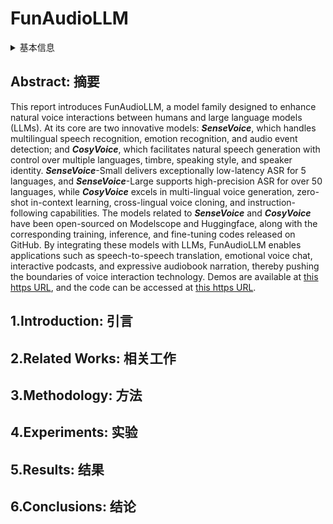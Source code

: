 # FunAudioLLM

<details>
<summary>基本信息</summary>

- 标题: "FunAudioLLM: Voice Understanding and Generation Foundation Models for Natural Interaction Between Humans and LLMs"
- 作者:
  - 01 Keyu An, Qian Chen, Chong Deng, Zhihao Du, Changfeng Gao, Zhifu Gao, Yue Gu, Ting He, Hangrui Hu, Kai Hu, Shengpeng Ji, Yabin Li, Zerui Li, Heng Lu, Haoneng Luo, Xiang Lv, Bin Ma, Ziyang Ma, Chongjia Ni, Changhe Song, Jiaqi Shi, Xian Shi, Hao Wang, Wen Wang, Yuxuan Wang, Zhangyu Xiao, Zhijie Yan, Yexin Yang, Bin Zhang, Qinglin Zhang, Shiliang Zhang, Nan Zhao, Siqi Zheng
- 链接:
  - [ArXiv](https://arxiv.org/abs/2407.04051)
  - [Publication]()
  - [Github](https://github.com/FunAudioLLM)
  - [Demo](https://fun-audio-llm.github.io/)
- 文件:
  - [ArXiv](_PDF/2407.04051v3__FunAudioLLM__Voice_Understanding_and_Generation_Foundation_Models_for_Natural_Interaction_between_Human_and_LLMs.pdf)
  - [Publication] #TODO

</details>

## Abstract: 摘要

This report introduces FunAudioLLM, a model family designed to enhance natural voice interactions between humans and large language models (LLMs).
At its core are two innovative models: ***SenseVoice***, which handles multilingual speech recognition, emotion recognition, and audio event detection; and ***CosyVoice***, which facilitates natural speech generation with control over multiple languages, timbre, speaking style, and speaker identity.
***SenseVoice***-Small delivers exceptionally low-latency ASR for 5 languages, and ***SenseVoice***-Large supports high-precision ASR for over 50 languages, while ***CosyVoice*** excels in multi-lingual voice generation, zero-shot in-context learning, cross-lingual voice cloning, and instruction-following capabilities.
The models related to ***SenseVoice*** and ***CosyVoice*** have been open-sourced on Modelscope and Huggingface, along with the corresponding training, inference, and fine-tuning codes released on GitHub.
By integrating these models with LLMs, FunAudioLLM enables applications such as speech-to-speech translation, emotional voice chat, interactive podcasts, and expressive audiobook narration, thereby pushing the boundaries of voice interaction technology.
Demos are available at [this https URL](https://fun-audio-llm.github.io/), and the code can be accessed at [this https URL](https://github.com/FunAudioLLM).

## 1.Introduction: 引言

## 2.Related Works: 相关工作

## 3.Methodology: 方法

## 4.Experiments: 实验

## 5.Results: 结果

## 6.Conclusions: 结论